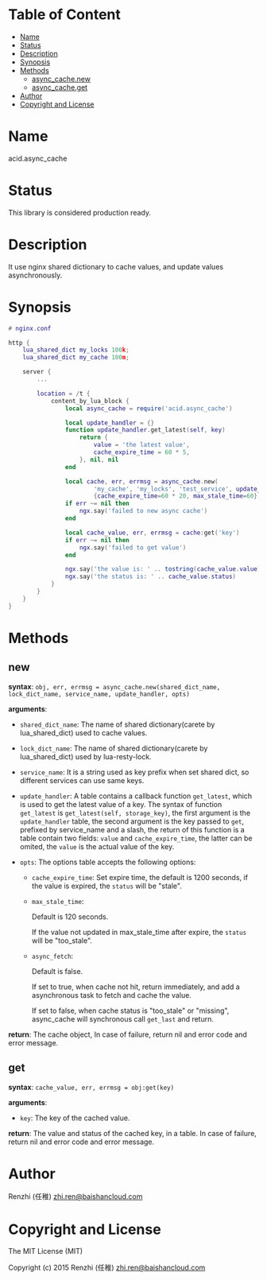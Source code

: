 <!-- START doctoc generated TOC please keep comment here to allow auto update -->
<!-- DON'T EDIT THIS SECTION, INSTEAD RE-RUN doctoc TO UPDATE -->
#   Table of Content

- [Name](#name)
- [Status](#status)
- [Description](#description)
- [Synopsis](#synopsis)
- [Methods](#methods)
  - [async_cache.new](#new)
  - [async_cache.get](#get)
- [Author](#author)
- [Copyright and License](#copyright-and-license)

<!-- END doctoc generated TOC please keep comment here to allow auto update -->

#   Name

acid.async_cache

#   Status

This library is considered production ready.

#   Description

It use nginx shared dictionary to cache values, and update values asynchronously.

#   Synopsis

```lua
# nginx.conf

http {
    lua_shared_dict my_locks 100k;
    lua_shared_dict my_cache 100m;

    server {
        ...

        location = /t {
            content_by_lua_block {
                local async_cache = require('acid.async_cache')

                local update_handler = {}
                function update_handler.get_latest(self, key)
                    return {
                        value = 'the latest value',
                        cache_expire_time = 60 * 5,
                    }, nil, nil
                end

                local cache, err, errmsg = async_cache.new(
                        'my_cache', 'my_locks', 'test_service', update_handler,
                        {cache_expire_time=60 * 20, max_stale_time=60})
                if err ~= nil then
                    ngx.say('failed to new async cache')
                end

                local cache_value, err, errmsg = cache:get('key')
                if err ~= nil then
                    ngx.say('failed to get value')
                end

                ngx.say('the value is: ' .. tostring(cache_value.value))
                ngx.say('the status is: ' .. cache_value.status)
            }
        }
    }
}
```

#   Methods

##  new

**syntax**:
`obj, err, errmsg = async_cache.new(shared_dict_name, lock_dict_name, service_name,
                                    update_handler, opts)`

**arguments**:

-   `shared_dict_name`:
    The name of shared dictionary(carete by lua_shared_dict) used to cache values.

-   `lock_dict_name`:
    The name of shared dictionary(carete by lua_shared_dict) used by lua-resty-lock.

-   `service_name`:
    It is a string used as key prefix when set shared dict, so different services
    can use same keys.

-   `update_handler`:
    A table contains a callback function `get_latest`, which is used to get the
    latest value of a key. The syntax of function `get_latest` is
    `get_latest(self, storage_key)`, the first argument is the `update_handler` table,
    the second argument is the key passed to `get`, prefixed by service_name and a slash,
    the return of this function is a table contain two fields: `value` and `cache_expire_time`,
    the latter can be omited, the `value` is the actual value of the key.

-   `opts`:
    The options table accepts the following options:

    -   `cache_expire_time`:
        Set expire time, the default is 1200 seconds, if the value
        is expired, the `status` will be "stale".

    -   `max_stale_time`:

        Default is 120 seconds.

        If the value not updated in max_stale_time after expire, the
        `status` will be "too_stale".

    -   `async_fetch`:

        Default is false.

        If set to true, when cache not hit, return immediately,
        and add a asynchronous task to fetch and cache the value.

        If set to false, when cache status is "too_stale" or "missing",
        async_cache will synchronous call `get_last` and return.


**return**:
The cache object, In case of failure, return nil and error code and error message.

##  get

**syntax**:
`cache_value, err, errmsg = obj:get(key)`

**arguments**:

-   `key`:
    The key of the cached value.

**return**:
The value and status of the cached key, in a table.
In case of failure, return nil and error code and error message.

#   Author

Renzhi (任稚) <zhi.ren@baishancloud.com>

#   Copyright and License

The MIT License (MIT)

Copyright (c) 2015 Renzhi (任稚) <zhi.ren@baishancloud.com>
